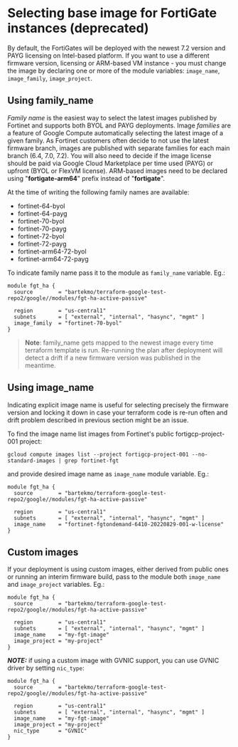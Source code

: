 # Selecting base image for FortiGate instances (deprecated)

By default, the FortiGates will be deployed with the newest 7.2 version and PAYG licensing on Intel-based platform. If you want to use a different firmware version, licensing or ARM-based VM instance - you must change the image by declaring one or more of the module variables: `image_name`, `image_family`, `image_project`.

## Using family_name
*Family name* is the easiest way to select the latest images published by Fortinet and supports both BYOL and PAYG deployments. Image *families* are a feature of Google Compute automatically selecting the latest image of a given family. As Fortinet customers often decide to not use the latest firmware branch, images are published with separate families for each main branch (6.4, 7.0, 7.2). You will also need to decide if the image license should be paid via Google Cloud Marketplace per time used (PAYG) or upfront (BYOL or FlexVM license). ARM-based images need to be declared using "**fortigate-arm64**" prefix instead of "**fortigate**".

At the time of writing the following family names are available:
- fortinet-64-byol
- fortinet-64-payg
- fortinet-70-byol
- fortinet-70-payg
- fortinet-72-byol
- fortinet-72-payg
- fortinet-arm64-72-byol
- fortinet-arm64-72-payg

To indicate family name pass it to the module as `family_name` variable. Eg.:

```
module fgt_ha {
  source        = "bartekmo/terraform-google-test-repo2/google//modules/fgt-ha-active-passive"

  region        = "us-central1"
  subnets       = [ "external", "internal", "hasync", "mgmt" ]
  image_family  = "fortinet-70-byol"
}
```

> **Note**: family_name gets mapped to the newest image every time terraform template is run. Re-running the plan after deployment will detect a drift if a new firmware version was published in the meantime.

## Using image_name
Indicating explicit image name is useful for selecting precisely the firmware version and locking it down in case your terraform code is re-run often and drift problem described in previous section might be an issue.

To find the image name list images from Fortinet's public fortigcp-project-001 project:

```
gcloud compute images list --project fortigcp-project-001 --no-standard-images | grep fortinet-fgt
```

and provide desired image name as `image_name` module variable. Eg.:

```
module fgt_ha {
  source        = "bartekmo/terraform-google-test-repo2/google//modules/fgt-ha-active-passive"

  region        = "us-central1"
  subnets       = [ "external", "internal", "hasync", "mgmt" ]
  image_name    = "fortinet-fgtondemand-6410-20220829-001-w-license"
}
```

## Custom images
If your deployment is using custom images, either derived from public ones or running an interim firmware build, pass to the module both `image_name` and `image_project` variables. Eg.:

```
module fgt_ha {
  source        = "bartekmo/terraform-google-test-repo2/google//modules/fgt-ha-active-passive"

  region        = "us-central1"
  subnets       = [ "external", "internal", "hasync", "mgmt" ]
  image_name    = "my-fgt-image"
  image_project = "my-project"
}
```

***NOTE:*** if using a custom image with GVNIC support, you can use GVNIC driver by setting `nic_type`:

```
module fgt_ha {
  source        = "bartekmo/terraform-google-test-repo2/google//modules/fgt-ha-active-passive"

  region        = "us-central1"
  subnets       = [ "external", "internal", "hasync", "mgmt" ]
  image_name    = "my-fgt-image"
  image_project = "my-project"
  nic_type      = "GVNIC"
}
```
